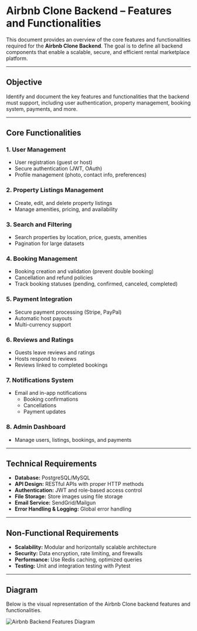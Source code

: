 # Airbnb Clone Backend – Features and Functionalities

This document provides an overview of the core features and functionalities required for the **Airbnb Clone Backend**. The goal is to define all backend components that enable a scalable, secure, and efficient rental marketplace platform.

---

##  Objective
Identify and document the key features and functionalities that the backend must support, including user authentication, property management, booking system, payments, and more.

---

##  Core Functionalities

### 1. User Management
- User registration (guest or host)
- Secure authentication (JWT, OAuth)
- Profile management (photo, contact info, preferences)

### 2. Property Listings Management
- Create, edit, and delete property listings
- Manage amenities, pricing, and availability

### 3. Search and Filtering
- Search properties by location, price, guests, amenities
- Pagination for large datasets

### 4. Booking Management
- Booking creation and validation (prevent double booking)
- Cancellation and refund policies
- Track booking statuses (pending, confirmed, canceled, completed)

### 5. Payment Integration
- Secure payment processing (Stripe, PayPal)
- Automatic host payouts
- Multi-currency support

### 6. Reviews and Ratings
- Guests leave reviews and ratings
- Hosts respond to reviews
- Reviews linked to completed bookings

### 7. Notifications System
- Email and in-app notifications
  - Booking confirmations
  - Cancellations
  - Payment updates

### 8. Admin Dashboard
- Manage users, listings, bookings, and payments

---

##  Technical Requirements
- **Database:** PostgreSQL/MySQL
- **API Design:** RESTful APIs with proper HTTP methods
- **Authentication:** JWT and role-based access control
- **File Storage:** Store images using file storage
- **Email Service:** SendGrid/Mailgun
- **Error Handling & Logging:** Global error handling

---

##  Non-Functional Requirements
- **Scalability:** Modular and horizontally scalable architecture
- **Security:** Data encryption, rate limiting, and firewalls
- **Performance:** Use Redis caching, optimized queries
- **Testing:** Unit and integration testing with Pytest

---

##  Diagram
Below is the visual representation of the Airbnb Clone backend features and functionalities.

![Airbnb Backend Features Diagram](./airbnb-backend-features.png)
